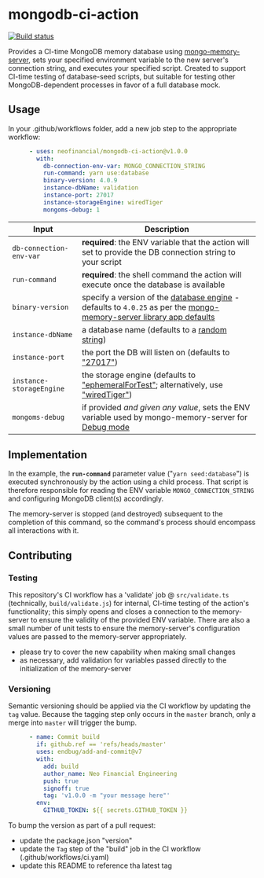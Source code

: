 # mongodb-ci-action

[![Build status](https://github.com/neofinancial/mongodb-ci-action/workflows/CI/badge.svg)](https://github.com/neofinancial/mongodb-ci-action/actions)

Provides a CI-time MongoDB memory database using [mongo-memory-server](https://github.com/nodkz/mongodb-memory-server), sets your specified environment variable to the new server's connection string, and executes your specified script. Created to support CI-time testing of database-seed scripts, but suitable for testing other MongoDB-dependent processes in favor of a full database mock.

## Usage

In your .github/workflows folder, add a new job step to the appropriate workflow:

```yaml
      - uses: neofinancial/mongodb-ci-action@v1.0.0
        with:
          db-connection-env-var: MONGO_CONNECTION_STRING
          run-command: yarn use:database
          binary-version: 4.0.9
          instance-dbName: validation
          instance-port: 27017
          instance-storageEngine: wiredTiger
          mongoms-debug: 1
```

| Input  	| Description  	|
|---	|---	|
| `db-connection-env-var`	| __required__: the ENV variable that the action will set to provide the DB connection string to your script  	|
| `run-command` 	| __required__: the shell command the action will execute once the database is available  	|
| `binary-version` 	| specify a version of the [database engine](https://docs.mongodb.com/v5.0/release-notes/) - defaults to `4.0.25` as per the [mongo-memory-server library app defaults](https://github.com/nodkz/mongodb-memory-server/blob/345ecee52e9cc86028ac0510ab8dce55a896b13f/packages/mongodb-memory-server-core/src/util/resolveConfig.ts#L28) |
| `instance-dbName`  	| a database name (defaults to a [random string](https://github.com/nodkz/mongodb-memory-server#available-options-for-mongomemoryserver)) 	|
| `instance-port`  	| the port the DB will listen on (defaults to ["27017"](https://github.com/nodkz/mongodb-memory-server#available-options-for-mongomemoryserver)) 	|
| `instance-storageEngine` 	| the storage engine (defaults to ["ephemeralForTest"](https://github.com/nodkz/mongodb-memory-server#available-options-for-mongomemoryserver); alternatively, use ["wiredTiger"](https://docs.mongodb.com/manual/core/wiredtiger/))  	|
| `mongoms-debug`  | if provided _and given any value_, sets the ENV variable used by mongo-memory-server for [Debug mode](https://github.com/nodkz/mongodb-memory-server#enable-debug-mode)	|


## Implementation

In the example, the **`run-command`** parameter value ("`yarn seed:database`") is executed synchronously by the action using a child process. That script is therefore responsible for reading the ENV variable `MONGO_CONNECTION_STRING` and configuring MongoDB client(s) accordingly.

The memory-server is stopped (and destroyed) subsequent to the completion of this command, so the command's process should encompass all interactions with it.

## Contributing

### Testing

This repository's CI workflow has a 'validate' job @ `src/validate.ts` (technically, `build/validate.js`) for internal, CI-time testing of the action's functionality; this simply opens and closes a connection to the memory-server to ensure the validity of the provided ENV variable. There are also a small number of unit tests to ensure the memory-server's configuration values are passed to the memory-server appropriately.

* please try to cover the new capability when making small changes
* as necessary, add validation for variables passed directly to the initialization of the memory-server

### Versioning

Semantic versioning should be applied via the CI workflow by updating the `tag` value. Because the tagging step only occurs in the `master` branch, only a merge into `master` will trigger the bump.

```yaml
      - name: Commit build
        if: github.ref == 'refs/heads/master'
        uses: endbug/add-and-commit@v7
        with:
          add: build
          author_name: Neo Financial Engineering
          push: true
          signoff: true
          tag: 'v1.0.0 -m "your message here"'
        env:
          GITHUB_TOKEN: ${{ secrets.GITHUB_TOKEN }}
```

To bump the version as part of a pull request:

- update the package.json "version"
- update the `Tag` step of the "build" job in the CI workflow (.github/workflows/ci.yaml)
- update this README to reference tha latest tag
